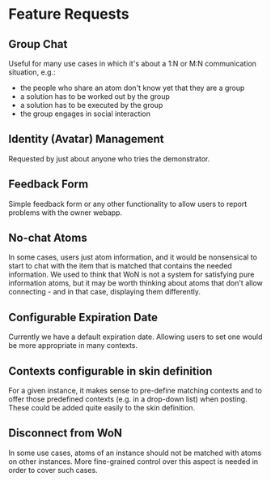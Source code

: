 # Feature Requests

## Group Chat
Useful for many use cases in which it's about a 1:N or M:N communication situation, e.g.:
* the people who share an atom don't know yet that they are a group
* a solution has to be worked out by the group
* a solution has to be executed by the group
* the group engages in social interaction

## Identity (Avatar) Management
Requested by just about anyone who tries the demonstrator. 

## Feedback Form
Simple feedback form or any other functionality to allow users to report problems with the owner webapp.

## No-chat Atoms
In some cases, users just atom information, and it would be nonsensical to start to chat with the item that is matched that contains the needed information. We used to think that WoN is not a system for satisfying pure information atoms, but it may be worth thinking about atoms that don't allow connecting - and in that case, displaying them differently.

## Configurable Expiration Date
Currently we have a default expiration date. Allowing users to set one would be more appropriate in many contexts.


## Contexts configurable in skin definition
For a given instance, it makes sense to pre-define matching contexts and to offer those predefined contexts (e.g. in a drop-down list) when posting. These could be added quite easily to the skin definition.

## Disconnect from WoN
In some use cases, atoms of an instance should not be matched with atoms on other instances. More fine-grained control over this aspect is needed in order to cover such cases.

